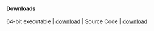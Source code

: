 #### Downloads
64-bit executable | [download]() | 
Source Code | [download](https://github.com/mqhirr/Zephyr/archive/refs/heads/stable.zip)
